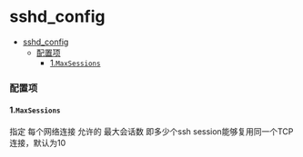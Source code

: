 # sshd_config

<!-- @import "[TOC]" {cmd="toc" depthFrom=1 depthTo=6 orderedList=false} -->
<!-- code_chunk_output -->

- [sshd_config](#sshd_config)
    - [配置项](#配置项)
      - [1.`MaxSessions`](#1maxsessions)

<!-- /code_chunk_output -->

### 配置项

#### 1.`MaxSessions`
指定 每个网络连接 允许的 最大会话数
即多少个ssh session能够复用同一个TCP连接，默认为10
